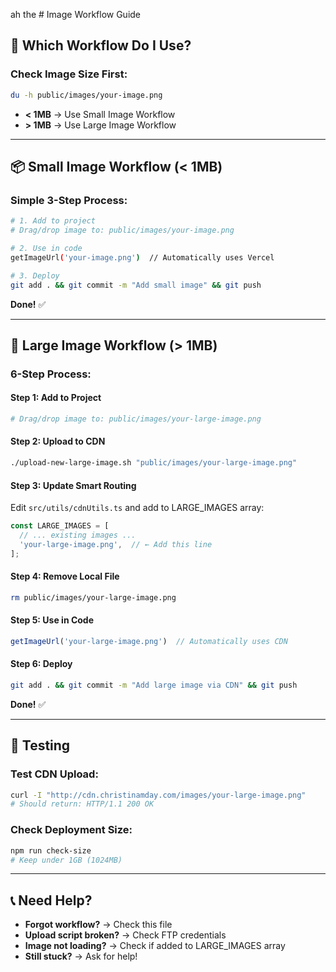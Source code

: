ah the # Image Workflow Guide

## 🤔 Which Workflow Do I Use?

### Check Image Size First:
```bash
du -h public/images/your-image.png
```

- **< 1MB** → Use Small Image Workflow
- **> 1MB** → Use Large Image Workflow

---

## 📦 Small Image Workflow (< 1MB)

### Simple 3-Step Process:
```bash
# 1. Add to project
# Drag/drop image to: public/images/your-image.png

# 2. Use in code
getImageUrl('your-image.png')  // Automatically uses Vercel

# 3. Deploy
git add . && git commit -m "Add small image" && git push
```

**Done!** ✅

---

## 🚀 Large Image Workflow (> 1MB)

### 6-Step Process:

#### Step 1: Add to Project
```bash
# Drag/drop image to: public/images/your-large-image.png
```

#### Step 2: Upload to CDN
```bash
./upload-new-large-image.sh "public/images/your-large-image.png"
```

#### Step 3: Update Smart Routing
Edit `src/utils/cdnUtils.ts` and add to LARGE_IMAGES array:
```javascript
const LARGE_IMAGES = [
  // ... existing images ...
  'your-large-image.png',  // ← Add this line
];
```

#### Step 4: Remove Local File
```bash
rm public/images/your-large-image.png
```

#### Step 5: Use in Code
```javascript
getImageUrl('your-large-image.png')  // Automatically uses CDN
```

#### Step 6: Deploy
```bash
git add . && git commit -m "Add large image via CDN" && git push
```

**Done!** ✅

---

## 🧪 Testing

### Test CDN Upload:
```bash
curl -I "http://cdn.christinamday.com/images/your-large-image.png"
# Should return: HTTP/1.1 200 OK
```

### Check Deployment Size:
```bash
npm run check-size
# Keep under 1GB (1024MB)
```

---

## 📞 Need Help?

- **Forgot workflow?** → Check this file
- **Upload script broken?** → Check FTP credentials
- **Image not loading?** → Check if added to LARGE_IMAGES array
- **Still stuck?** → Ask for help! 